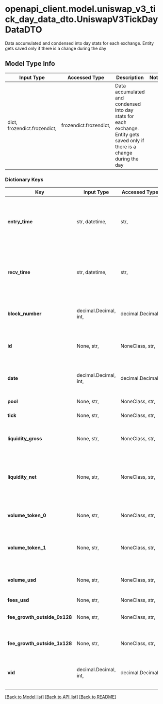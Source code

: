 # openapi_client.model.uniswap_v3_tick_day_data_dto.UniswapV3TickDayDataDTO

Data accumulated and condensed into day stats for each exchange. Entity gets saved only if there is a change during the day

## Model Type Info
Input Type | Accessed Type | Description | Notes
------------ | ------------- | ------------- | -------------
dict, frozendict.frozendict,  | frozendict.frozendict,  | Data accumulated and condensed into day stats for each exchange. Entity gets saved only if there is a change during the day | 

### Dictionary Keys
Key | Input Type | Accessed Type | Description | Notes
------------ | ------------- | ------------- | ------------- | -------------
**entry_time** | str, datetime,  | str,  |  | [optional] value must conform to RFC-3339 date-time
**recv_time** | str, datetime,  | str,  |  | [optional] value must conform to RFC-3339 date-time
**block_number** | decimal.Decimal, int,  | decimal.Decimal,  | Number of block in which entity was recorded. | [optional] value must be a 64 bit integer
**id** | None, str,  | NoneClass, str,  | Identifier, format: &lt;pool address&gt;-&lt;tick index&gt;-&lt;timestamp&gt;. | [optional] 
**date** | decimal.Decimal, int,  | decimal.Decimal,  | Timestamp rounded to current day by dividing by 86400. | [optional] value must be a 32 bit integer
**pool** | None, str,  | NoneClass, str,  | Pointer to pool. | [optional] 
**tick** | None, str,  | NoneClass, str,  | Pointer to tick. | [optional] 
**liquidity_gross** | None, str,  | NoneClass, str,  | Total liquidity pool has as tick lower or upper at end of period. | [optional] 
**liquidity_net** | None, str,  | NoneClass, str,  | How much liquidity changes when tick crossed at end of period. | [optional] 
**volume_token_0** | None, str,  | NoneClass, str,  | Hourly volume of token0 with this tick in range. | [optional] 
**volume_token_1** | None, str,  | NoneClass, str,  | Hourly volume of token1 with this tick in range. | [optional] 
**volume_usd** | None, str,  | NoneClass, str,  | Hourly volume in derived USD with this tick in range. | [optional] 
**fees_usd** | None, str,  | NoneClass, str,  | Fees in USD. | [optional] 
**fee_growth_outside_0x128** | None, str,  | NoneClass, str,  | Variable needed for fee computation. | [optional] 
**fee_growth_outside_1x128** | None, str,  | NoneClass, str,  | Variable needed for fee computation. | [optional] 
**vid** | decimal.Decimal, int,  | decimal.Decimal,  |  | [optional] value must be a 64 bit integer

[[Back to Model list]](../../README.md#documentation-for-models) [[Back to API list]](../../README.md#documentation-for-api-endpoints) [[Back to README]](../../README.md)

